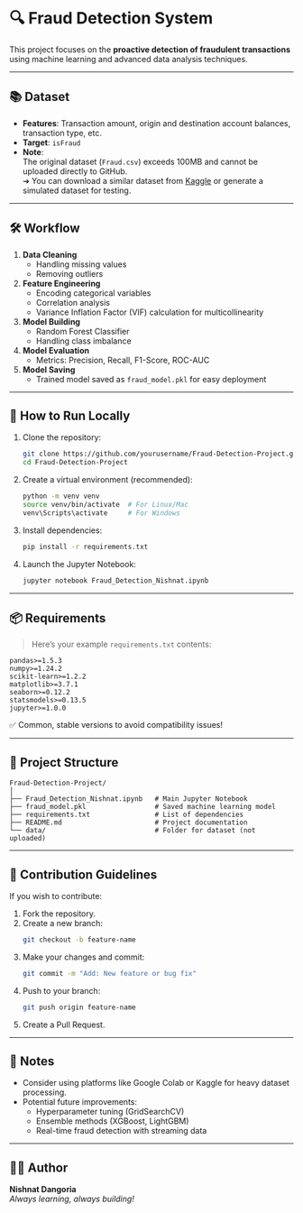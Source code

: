 # 🔍 Fraud Detection System

This project focuses on the **proactive detection of fraudulent transactions** using machine learning and advanced data analysis techniques.

---

## 📚 Dataset
- **Features**: Transaction amount, origin and destination account balances, transaction type, etc.
- **Target**: `isFraud`
- **Note**:  
  The original dataset (`Fraud.csv`) exceeds 100MB and cannot be uploaded directly to GitHub.  
  ➔ You can download a similar dataset from [Kaggle](https://www.kaggle.com/) or generate a simulated dataset for testing.

---

## 🛠️ Workflow
1. **Data Cleaning**
   - Handling missing values
   - Removing outliers
2. **Feature Engineering**
   - Encoding categorical variables
   - Correlation analysis
   - Variance Inflation Factor (VIF) calculation for multicollinearity
3. **Model Building**
   - Random Forest Classifier
   - Handling class imbalance
4. **Model Evaluation**
   - Metrics: Precision, Recall, F1-Score, ROC-AUC
5. **Model Saving**
   - Trained model saved as `fraud_model.pkl` for easy deployment

---

## 🚀 How to Run Locally
1. Clone the repository:
    ```bash
    git clone https://github.com/yourusername/Fraud-Detection-Project.git
    cd Fraud-Detection-Project
    ```

2. Create a virtual environment (recommended):
    ```bash
    python -m venv venv
    source venv/bin/activate  # For Linux/Mac
    venv\Scripts\activate     # For Windows
    ```

3. Install dependencies:
    ```bash
    pip install -r requirements.txt
    ```

4. Launch the Jupyter Notebook:
    ```bash
    jupyter notebook Fraud_Detection_Nishnat.ipynb
    ```

---

## 📦 Requirements

> Here’s your example `requirements.txt` contents:

```text
pandas>=1.5.3
numpy>=1.24.2
scikit-learn>=1.2.2
matplotlib>=3.7.1
seaborn>=0.12.2
statsmodels>=0.13.5
jupyter>=1.0.0
```

✅ Common, stable versions to avoid compatibility issues!

---

## 📁 Project Structure
```
Fraud-Detection-Project/
│
├── Fraud_Detection_Nishnat.ipynb   # Main Jupyter Notebook
├── fraud_model.pkl                 # Saved machine learning model
├── requirements.txt                # List of dependencies
├── README.md                       # Project documentation
└── data/                           # Folder for dataset (not uploaded)
```

---

## 🤝 Contribution Guidelines

If you wish to contribute:

1. Fork the repository.
2. Create a new branch:
    ```bash
    git checkout -b feature-name
    ```
3. Make your changes and commit:
    ```bash
    git commit -m "Add: New feature or bug fix"
    ```
4. Push to your branch:
    ```bash
    git push origin feature-name
    ```
5. Create a Pull Request.

---

## 📢 Notes
- Consider using platforms like Google Colab or Kaggle for heavy dataset processing.
- Potential future improvements:
  - Hyperparameter tuning (GridSearchCV)
  - Ensemble methods (XGBoost, LightGBM)
  - Real-time fraud detection with streaming data

---

## 👨‍💻 Author
**Nishnat Dangoria**  
_Always learning, always building!_
